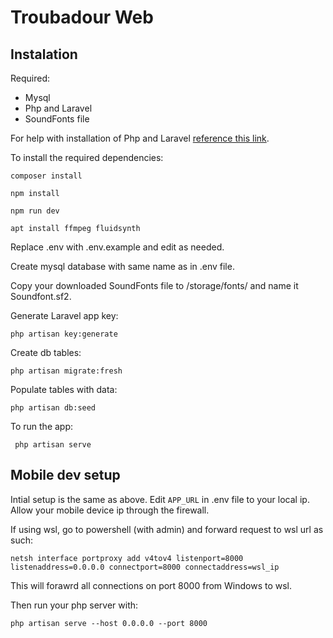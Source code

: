 # Troubadour Web

## Instalation
Required:
- Mysql
- Php and Laravel
- SoundFonts file

For help with installation of Php and Laravel 
[reference this link](https://www.hostinger.com/tutorials/how-to-install-laravel-on-ubuntu-18-04-with-apache-and-php/).

To install the required dependencies:

```composer install```

```npm install```

```npm run dev```

```apt install ffmpeg fluidsynth ```

Replace .env with .env.example and edit as needed.

Create mysql database with same name as in .env file.

Copy your downloaded SoundFonts file to /storage/fonts/ and name it Soundfont.sf2.

Generate Laravel app key:

```php artisan key:generate```

Create db tables:

```php artisan migrate:fresh```

Populate tables with data:

```php artisan db:seed```

To run the app:

``` php artisan serve```

## Mobile dev setup
Intial setup is the same as above.
Edit ```APP_URL``` in .env file to your local ip.
Allow your mobile device ip through the firewall.

If using wsl, go to powershell (with admin) and forward request to wsl url as such:

```netsh interface portproxy add v4tov4 listenport=8000 listenaddress=0.0.0.0 connectport=8000 connectaddress=wsl_ip ```

This will forawrd all connections on port 8000 from Windows to wsl.

Then run your php server with:

```php artisan serve --host 0.0.0.0 --port 8000```